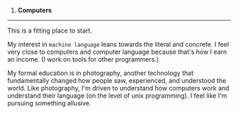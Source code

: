 1. **Computers**
----------------
This is a fitting place to start.

My interest in `machine language` leans towards the literal and concrete. I feel very close to computers and computer language because that's how I earn an income. (I work on tools for other programmers.)

My formal education is in photography, another technology that fundamentally changed how people saw, experienced, and understood the world. Like photography, I'm driven to understand how computers work and understand their language (on the level of unix programming). I feel like I'm pursuing something allusive.
